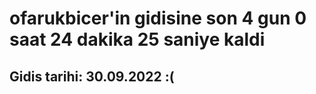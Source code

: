 # ofarukbicer'in gidisine son 4 gun 0 saat 24 dakika 25 saniye kaldi

## Gidis tarihi: 30.09.2022 :(